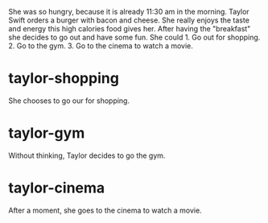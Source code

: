 She was so hungry, because it is already 11:30 am in the morning. Taylor Swift orders a burger with bacon and cheese. She really enjoys the taste and energy this high calories food gives her. After having the "breakfast" she decides to go out and have some fun. She could 1. Go out for shopping. 2. Go to the gym. 3. Go to the cinema to watch a movie.

# taylor-shopping
She chooses to go our for shopping.

# taylor-gym
Without thinking, Taylor decides to go the gym.

# taylor-cinema
After a moment, she goes to the cinema to watch a movie.